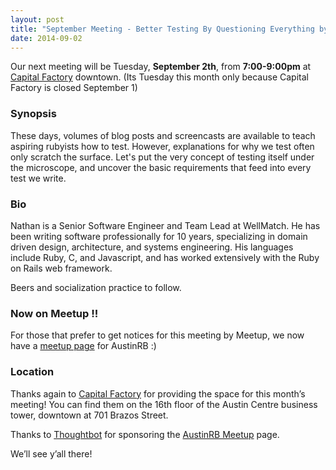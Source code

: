 ```yaml
---
layout: post
title: "September Meeting - Better Testing By Questioning Everything by Nathan Ladd"
date: 2014-09-02
---
```


Our next meeting will be Tuesday, **September 2th**, from **7:00-9:00pm** at [Capital Factory][CF] downtown.
(Its Tuesday this month only because Capital Factory is closed September 1) 

 [CF]: http://www.capitalfactory.com/about/contact/

### Synopsis

These days, volumes of blog posts and screencasts are available to teach aspiring rubyists how to test. However, explanations for why we test often only scratch the surface. Let's put the very concept of testing itself under the microscope, and uncover the basic requirements that feed into every test we write.

### Bio

Nathan is a Senior Software Engineer and Team Lead at WellMatch. He has been writing software professionally for 10 years, specializing in domain driven design, architecture, and systems engineering. His languages include Ruby, C, and Javascript, and has worked extensively with the Ruby on Rails web framework. 

Beers and socialization practice to follow.

### Now on Meetup !! 

For those that prefer to get notices for this meeting by Meetup, we now have a [meetup page](http://www.meetup.com/austinrb/) for AustinRB :) 

### Location

Thanks again to [Capital Factory](http://www.capitalfactory.com/) for providing
the space for this month’s meeting! You can find them on the 16th floor of the
Austin Centre business tower, downtown at 701 Brazos Street.

Thanks to [Thoughtbot](http://www.thoughtbot.com) for sponsoring the [AustinRB Meetup](http://www.meetup.com/austinrb/) page.

We’ll see y’all there!

